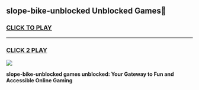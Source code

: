 
## slope-bike-unblocked Unblocked Games👋
<h3>
<a href="https://news.freeplayer.one?title=slope-bike-unblocked&ref=16F">CLICK TO PLAY</a></h3>
<hr>

<h3>
<a href="https://news.freeplayer.one?title=slope-bike-unblocked&ref=16F">CLICK 2 PLAY</a>
  
</h3>

<a href="https://news.freeplayer.one?title=slope-bike-unblocked&ref=16F/"><img src="https://clearcache.store/games.png"></a>


**slope-bike-unblocked games unblocked: Your Gateway to Fun and Accessible Online Gaming**
